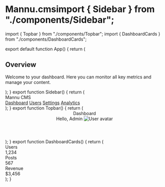 # Mannu.cmsimport { Sidebar } from "./components/Sidebar";
import { Topbar } from "./components/Topbar";
import { DashboardCards } from "./components/DashboardCards";

export default function App() {
  return (
    <div class="flex h-screen bg-gray-100">
      <Sidebar />
      <div class="flex-1 flex flex-col">
        <Topbar />
        <main class="flex-1 p-6 overflow-y-auto">
          <DashboardCards />
          <div class="bg-white rounded shadow p-6 mt-6">
            <h2 class="text-xl font-semibold mb-4">Overview</h2>
            <p class="text-gray-600">Welcome to your dashboard. Here you can monitor all key metrics and manage your content.</p>
          </div>
        </main>
      </div>
    </div>
  );
}
export function Sidebar() {
  return (
    <aside class="w-64 bg-white shadow-md hidden md:block">
      <div class="p-4 font-bold text-xl border-b">Mannu CMS</div>
      <nav class="mt-6 space-y-2">
        <a href="#" class="flex items-center px-4 py-2 text-gray-700 hover:bg-gray-100 rounded">Dashboard</a>
        <a href="#" class="flex items-center px-4 py-2 text-gray-700 hover:bg-gray-100 rounded">Users</a>
        <a href="#" class="flex items-center px-4 py-2 text-gray-700 hover:bg-gray-100 rounded">Settings</a>
        <a href="#" class="flex items-center px-4 py-2 text-gray-700 hover:bg-gray-100 rounded">Analytics</a>
      </nav>
    </aside>
  );
}
export function Topbar() {
  return (
    <header class="bg-white shadow flex items-center justify-between px-6 py-4">
      <div class="text-lg font-semibold">Dashboard</div>
      <div class="flex items-center space-x-4">
        <span class="text-gray-600">Hello, Admin</span>
        <img class="w-8 h-8 rounded-full" src="https://i.pravatar.cc/40" alt="User avatar" />
      </div>
    </header>
  );
}
export function DashboardCards() {
  return (
    <div class="grid grid-cols-1 md:grid-cols-3 gap-6 mb-6">
      <div class="bg-white rounded shadow p-4">
        <div class="text-gray-500">Users</div>
        <div class="text-2xl font-bold">1,234</div>
      </div>
      <div class="bg-white rounded shadow p-4">
        <div class="text-gray-500">Posts</div>
        <div class="text-2xl font-bold">567</div>
      </div>
      <div class="bg-white rounded shadow p-4">
        <div class="text-gray-500">Revenue</div>
        <div class="text-2xl font-bold">$3,456</div>
      </div>
    </div>
  );
}
